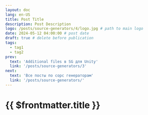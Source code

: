 ```yaml
---
layout: doc
lang: en-US
title: Post Title
description: Post Description
logo: /posts/source-generators/4/logo.jpg # path to main logo
date: 2024-05-12 04:00:00 # post date
draft: true # delete before publication
tags:
  - tag1
  - tag2
prev:
  text: 'Additional files в SG для Unity'
  link: '/posts/source-generators/3' 
next:
  text: 'Все посты по сорс генераторам'
  link: '/posts/source-generators/'
---
```

# {{ $frontmatter.title }}